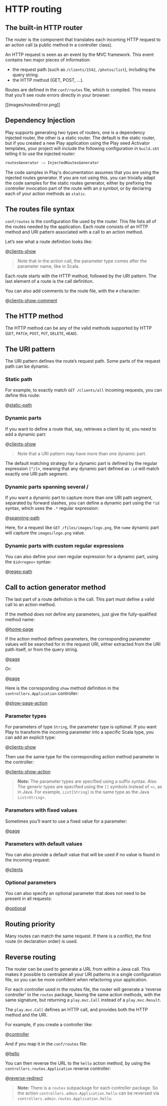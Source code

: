 <!--- Copyright (C) 2009-2013 Typesafe Inc. <http://www.typesafe.com> -->
# HTTP routing

## The built-in HTTP router

The router is the component that translates each incoming HTTP request to an action call (a public method in a controller class).

An HTTP request is seen as an event by the MVC framework. This event contains two major pieces of information:

- the request path (such as `/clients/1542`, `/photos/list`), including the query string.
- the HTTP method (GET, POST, ...).

Routes are defined in the `conf/routes` file, which is compiled. This means that you’ll see route errors directly in your browser:

[[images/routesError.png]]

## Dependency Injection

Play supports generating two types of routers, one is a dependency injected router, the other is a static router.  The default is the static router, but if you created a new Play application using the Play seed Activator templates, your project will include the following configuration in `build.sbt` telling it to use the injected router:

```scala
routesGenerator := InjectedRoutesGenerator
```

The code samples in Play's documentation assumes that you are using the injected routes generator.  If you are not using this, you can trivially adapt the code samples for the static routes generator, either by prefixing the controller invocation part of the route with an `@` symbol, or by declaring each of your action methods as `static`.

## The routes file syntax

`conf/routes` is the configuration file used by the router. This file lists all of the routes needed by the application. Each route consists of an HTTP method and URI pattern associated with a call to an action method.

Let’s see what a route definition looks like:

@[clients-show](code/javaguide.http.routing.routes)

> Note that in the action call, the parameter type comes after the parameter name, like in Scala.

Each route starts with the HTTP method, followed by the URI pattern. The last element of a route is the call definition.

You can also add comments to the route file, with the `#` character:

@[clients-show-comment](code/javaguide.http.routing.routes)

## The HTTP method

The HTTP method can be any of the valid methods supported by HTTP (`GET`, `PATCH`, `POST`, `PUT`, `DELETE`, `HEAD`).

## The URI pattern

The URI pattern defines the route’s request path. Some parts of the request path can be dynamic.

### Static path

For example, to exactly match `GET /clients/all` incoming requests, you can define this route:

@[static-path](code/javaguide.http.routing.routes)

### Dynamic parts 

If you want to define a route that, say, retrieves a client by id, you need to add a dynamic part:

@[clients-show](code/javaguide.http.routing.routes)

> Note that a URI pattern may have more than one dynamic part.

The default matching strategy for a dynamic part is defined by the regular expression `[^/]+`, meaning that any dynamic part defined as `:id` will match exactly one URI path segment.

### Dynamic parts spanning several /

If you want a dynamic part to capture more than one URI path segment, separated by forward slashes, you can define a dynamic part using the `*id` syntax, which uses the `.*` regular expression:

@[spanning-path](code/javaguide.http.routing.routes)

Here, for a request like `GET /files/images/logo.png`, the `name` dynamic part will capture the `images/logo.png` value.

### Dynamic parts with custom regular expressions

You can also define your own regular expression for a dynamic part, using the `$id<regex>` syntax:
    
@[regex-path](code/javaguide.http.routing.routes)

## Call to action generator method

The last part of a route definition is the call. This part must define a valid call to an action method.

If the method does not define any parameters, just give the fully-qualified method name:

@[home-page](code/javaguide.http.routing.routes)

If the action method defines parameters, the corresponding parameter values will be searched for in the request URI, either extracted from the URI path itself, or from the query string.

@[page](code/javaguide.http.routing.routes)

Or:

@[page](code/javaguide.http.routing.query.routes)

Here is the corresponding `show` method definition in the `controllers.Application` controller:

@[show-page-action](code/javaguide/http/routing/controllers/Application.java)

### Parameter types

For parameters of type `String`, the parameter type is optional. If you want Play to transform the incoming parameter into a specific Scala type, you can add an explicit type:

@[clients-show](code/javaguide.http.routing.routes)

Then use the same type for the corresponding action method parameter in the controller:

@[clients-show-action](code/javaguide/http/routing/controllers/Clients.java)

> **Note:** The parameter types are specified using a suffix syntax. Also The generic types are specified using the `[]` symbols instead of `<>`, as in Java. For example, `List[String]` is the same type as the Java `List<String>`.

### Parameters with fixed values

Sometimes you’ll want to use a fixed value for a parameter:

@[page](code/javaguide.http.routing.fixed.routes)

### Parameters with default values

You can also provide a default value that will be used if no value is found in the incoming request:

@[clients](code/javaguide.http.routing.defaultvalue.routes)

### Optional parameters

You can also specify an optional parameter that does not need to be present in all requests:

@[optional](code/javaguide.http.routing.routes)

## Routing priority

Many routes can match the same request. If there is a conflict, the first route (in declaration order) is used.

## Reverse routing

The router can be used to generate a URL from within a Java call. This makes it possible to centralize all your URI patterns in a single configuration file, so you can be more confident when refactoring your application.

For each controller used in the routes file, the router will generate a ‘reverse controller’ in the `routes` package, having the same action methods, with the same signature, but returning a `play.mvc.Call` instead of a `play.mvc.Result`. 

The `play.mvc.Call` defines an HTTP call, and provides both the HTTP method and the URI.

For example, if you create a controller like:

@[controller](code/javaguide/http/routing/reverse/controllers/Application.java)

And if you map it in the `conf/routes` file:

@[hello](code/javaguide.http.routing.reverse.routes)

You can then reverse the URL to the `hello` action method, by using the `controllers.routes.Application` reverse controller:

@[reverse-redirect](code/javaguide/http/routing/controllers/Application.java)

> **Note:** There is a `routes` subpackage for each controller package. So the action `controllers.admin.Application.hello` can be reversed via `controllers.admin.routes.Application.hello`.
